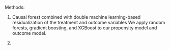 Methods: 
1. Causal forest combined with double machine learning-based residualization of the treatment and outcome variables
We apply random forests, gradient boosting, and XGBoost to our propensity model and outcome model.

2. 


